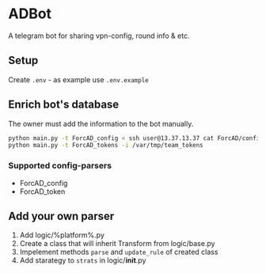 # ADBot

A telegram bot for sharing vpn-config, round info & etc.

## Setup
Create `.env` - as example use `.env.example` 

## Enrich bot's database
The owner must add the information to the bot manually.

```bash
python main.py -t ForcAD_config < ssh user@13.37.13.37 cat ForcAD/config.yml
python main.py -t ForcAD_tokens -i /var/tmp/team_tokens
```

### Supported config-parsers
- ForcAD_config
- ForcAD_token

## Add your own parser

1. Add logic/%platform%.py
2. Сreate a class that will inherit Transform from logic/base.py
3. Impelement methods `parse` and `update_rule` of created class
4. Add starategy to `strats` in logic/__init__.py
